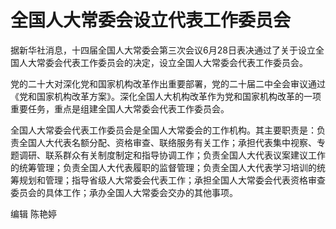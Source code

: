 

# 全国人大常委会设立代表工作委员会

据新华社消息，十四届全国人大常委会第三次会议6月28日表决通过了关于设立全国人大常委会代表工作委员会的决定，设立全国人大常委会代表工作委员会。

党的二十大对深化党和国家机构改革作出重要部署，党的二十届二中全会审议通过《党和国家机构改革方案》。深化全国人大机构改革作为党和国家机构改革的一项重要任务，重点是组建全国人大常委会代表工作委员会。

全国人大常委会代表工作委员会是全国人大常委会的工作机构。其主要职责是：负责全国人大代表名额分配、资格审查、联络服务有关工作；承担代表集中视察、专题调研、联系群众有关制度制定和指导协调工作；负责全国人大代表议案建议工作的统筹管理；负责全国人大代表履职的监督管理；负责全国人大代表学习培训的统筹规划和管理；指导省级人大常委会代表工作；承担全国人大常委会代表资格审查委员会的具体工作；承办全国人大常委会交办的其他事项。

编辑 陈艳婷

